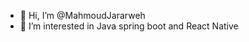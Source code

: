 - 👋 Hi, I’m @MahmoudJararweh
- 👀 I’m interested in Java spring boot and React Native
<!---
MahmoudJararweh/MahmoudJararweh is a ✨ special ✨ repository because its `README.md` (this file) appears on your GitHub profile.
You can click the Preview link to take a look at your changes.
--->
